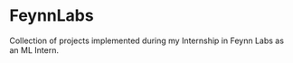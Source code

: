 # FeynnLabs
Collection of projects implemented during my Internship in Feynn Labs as an ML Intern. 
